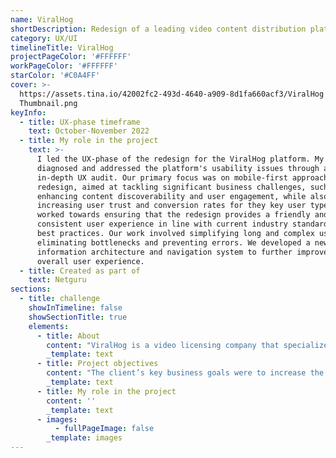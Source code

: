 ```yaml
---
name: ViralHog
shortDescription: Redesign of a leading video content distribution platform
category: UX/UI
timelineTitle: ViralHog
projectPageColor: '#FFFFFF'
workPageColor: '#FFFFFF'
starColor: '#C0A4FF'
cover: >-
  https://assets.tina.io/42002fc2-493d-4640-a909-8d1fa660acf3/ViralHog Behance
  Thumbnail.png
keyInfo:
  - title: UX-phase timeframe
    text: October-November 2022
  - title: My role in the project
    text: >-
      I led the UX-phase of the redesign for the ViralHog platform. My team
      diagnosed and addressed the platform's usability issues through an
      in-depth UX audit. Our primary focus was on mobile-first approach for the
      redesign, aimed at tackling significant business challenges, such as
      enhancing content discoverability and user engagement, while also
      increasing user trust and conversion rates for they key user types. We
      worked towards ensuring that the redesign provides a friendly and
      consistent user experience in line with current industry standards and
      best practices. Our work involved simplifying long and complex user flows,
      eliminating bottlenecks and preventing errors. We developed a new
      information architecture and navigation system to further improve the
      overall user experience. 
  - title: Created as part of
    text: Netguru
sections:
  - title: challenge
    showInTimeline: false
    showSectionTitle: true
    elements:
      - title: About
        content: "ViralHog is a video licensing company that specializes in licensing, monetizing, promoting and protecting video content. With over 40,000\_videos currently uploaded to the website, ViralHog is one of the leading licensing companies in the world, working daily with industry leaders.\n"
        _template: text
      - title: Project objectives
        content: "The client’s key business goals were to increase the number of videos submitted to the platform by creators, as well as increase the number of purchased video licenses. \_\n\nNetguru’s task was to redesign ViralHog’s existing web application with these goals in mind, and with a mobile-first focus. The goal was to ensure a clear, user-friendly and consistent experience\_in line with current industry standards and best practices.\n"
        _template: text
      - title: My role in the project
        content: ''
        _template: text
      - images:
          - fullPageImage: false
        _template: images
---
```



